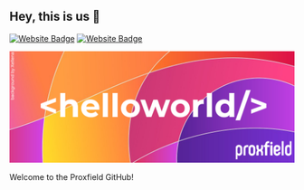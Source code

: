 ## Hey, this is us 👋

[![Website Badge](https://img.shields.io/badge/-proxfield.com-000000?style=flat&logo=Google-Chrome&logoColor=white&link=https://proxfield.com)](https://proxfield.com)
[![Website Badge](https://img.shields.io/badge/-proxfield-000000?style=flat&logo=Github&logoColor=white&link=https://https://github.com/proxfield)](https://github.com/proxfield)


<img src="https://github.com/proxfield/.github/blob/main/assets/proxfield-v2.png">



Welcome to the Proxfield GitHub!

